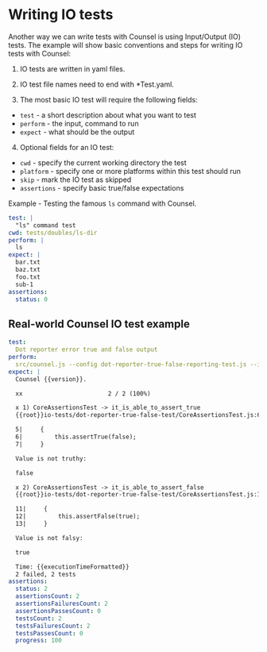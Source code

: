 # Writing IO tests

Another way we can write tests with Counsel is using Input/Output (IO) tests. The example will show basic conventions and steps for writing IO tests with Counsel:

1. IO tests are written in yaml files.

2. IO test file names need to end with \*Test.yaml.

3. The most basic IO test will require the following fields:
  - `test` - a short description about what you want to test
  - `perform` - the input, command to run
  - `expect` - what should be the output

4. Optional fields for an IO test:
  - `cwd` - specify the current working directory the test
  - `platform` - specify one or more platforms within this test should run
  - `skip` - mark the IO test as skipped
  - `assertions` - specify basic true/false expectations

Example - Testing the famous `ls` command with Counsel.

```yaml
test: |
  "ls" command test
cwd: tests/doubles/ls-dir
perform: |
  ls
expect: |
  bar.txt
  baz.txt
  foo.txt
  sub-1
assertions:
  status: 0
```

## Real-world Counsel IO test example

```yaml
test:
  Dot reporter error true and false output
perform:
  src/counsel.js --config dot-reporter-true-false-reporting-test.js --is-io-test
expect: |
  Counsel {{version}}.

  xx                        2 / 2 (100%)

  x 1) CoreAssertionsTest -> it_is_able_to_assert_true
  {{root}}io-tests/dot-reporter-true-false-test/CoreAssertionsTest.js:6

  5|     {
  6|         this.assertTrue(false);
  7|     }

  Value is not truthy:

  false

  x 2) CoreAssertionsTest -> it_is_able_to_assert_false
  {{root}}io-tests/dot-reporter-true-false-test/CoreAssertionsTest.js:12

  11|     {
  12|         this.assertFalse(true);
  13|     }

  Value is not falsy:

  true

  Time: {{executionTimeFormatted}}
  2 failed, 2 tests
assertions:
  status: 2
  assertionsCount: 2
  assertionsFailuresCount: 2
  assertionsPassesCount: 0
  testsCount: 2
  testsFailuresCount: 2
  testsPassesCount: 0
  progress: 100
```